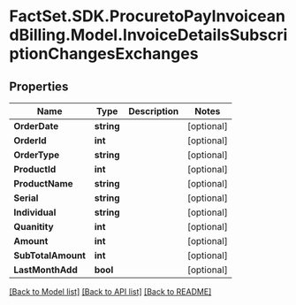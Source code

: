 # FactSet.SDK.ProcuretoPayInvoiceandBilling.Model.InvoiceDetailsSubscriptionChangesExchanges

## Properties

Name | Type | Description | Notes
------------ | ------------- | ------------- | -------------
**OrderDate** | **string** |  | [optional] 
**OrderId** | **int** |  | [optional] 
**OrderType** | **string** |  | [optional] 
**ProductId** | **int** |  | [optional] 
**ProductName** | **string** |  | [optional] 
**Serial** | **string** |  | [optional] 
**Individual** | **string** |  | [optional] 
**Quanitity** | **int** |  | [optional] 
**Amount** | **int** |  | [optional] 
**SubTotalAmount** | **int** |  | [optional] 
**LastMonthAdd** | **bool** |  | [optional] 

[[Back to Model list]](../README.md#documentation-for-models) [[Back to API list]](../README.md#documentation-for-api-endpoints) [[Back to README]](../README.md)

